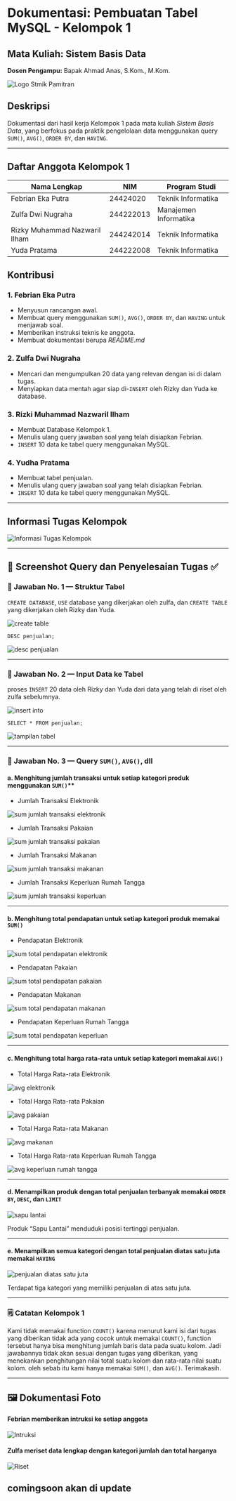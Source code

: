 # Dokumentasi: Pembuatan Tabel MySQL - Kelompok 1

## Mata Kuliah: Sistem Basis Data
**Dosen Pengampu:** Bapak Ahmad Anas, S.Kom., M.Kom.

![Logo Stmik Pamitran](assets/img/logostmikpamitran.png)

## Deskripsi

Dokumentasi dari hasil kerja Kelompok 1 pada mata kuliah *Sistem Basis Data*, yang berfokus pada praktik pengelolaan data menggunakan query `SUM()`, `AVG()`, `ORDER BY`, dan `HAVING`.

---

## Daftar Anggota Kelompok 1

| Nama Lengkap                  | NIM        | Program Studi          |
|------------------------------|------------|------------------------|
| Febrian Eka Putra            | 24424020   | Teknik Informatika     |
| Zulfa Dwi Nugraha            | 244222013  | Manajemen Informatika  |
| Rizky Muhammad Nazwaril Ilham| 244242014  | Teknik Informatika     |
| Yuda Pratama                 | 244222008  | Teknik Informatika     |

## Kontribusi

### 1. Febrian Eka Putra
- Menyusun rancangan awal.
- Membuat query menggunakan `SUM()`, `AVG()`, `ORDER BY`, dan `HAVING` untuk menjawab soal.
- Memberikan instruksi teknis ke anggota.
- Membuat dokumentasi berupa *README.md*

### 2. Zulfa Dwi Nugraha
- Mencari dan mengumpulkan 20 data yang relevan dengan isi di dalam tugas.
- Menyiapkan data mentah agar siap di-`INSERT` oleh Rizky dan Yuda ke database.

### 3. Rizki Muhammad Nazwaril Ilham
- Membuat Database Kelompok 1.
- Menulis ulang query jawaban soal yang telah disiapkan Febrian.
- `INSERT` 10 data ke tabel query menggunakan MySQL.

### 4. Yudha Pratama
- Membuat tabel penjualan.
- Menulis ulang query jawaban soal yang telah disiapkan Febrian.
- `INSERT` 10 data ke tabel query menggunakan MySQL.

---

## Informasi Tugas Kelompok

![Informasi Tugas Kelompok](assets/img/informasitugassistembasisdata.jpg)

---

## 📸 Screenshot Query dan Penyelesaian Tugas ✅ 

### 📌 Jawaban No. 1 — Struktur Tabel

`CREATE DATABASE`, `USE` database yang dikerjakan oleh zulfa, dan `CREATE TABLE` yang dikerjakan oleh Rizky dan Yuda.

![create table](assets/screenshots/createtable.png)

`DESC penjualan;`

![desc penjualan](assets/screenshots/descpenjualan.png)

---

### 📌 Jawaban No. 2 — Input Data ke Tabel

proses `INSERT` 20 data oleh Rizky dan Yuda dari data yang telah di riset oleh zulfa sebelumnya.

![insert into](assets/screenshots/insertinto.png)

`SELECT * FROM penjualan;`

![tampilan tabel](assets/screenshots/tabelpenjualan.png)

---

### 📌 Jawaban No. 3 — Query `SUM()`, `AVG()`, dll

#### a. Menghitung jumlah transaksi untuk setiap kategori produk menggunakan `SUM()`**

- Jumlah Transaksi Elektronik

![sum jumlah transaksi elektronik](assets/screenshots/jumlahtransaksielektonik.png)

- Jumlah Transaksi Pakaian

![sum jumlah transaksi pakaian](assets/screenshots/jumlahtransaksipakaian.png)

- Jumlah Transaksi Makanan

![sum jumlah transaksi makanan](assets/screenshots/jumlahtransaksimakanan.png)

- Jumlah Transaksi Keperluan Rumah Tangga

![sum jumlah transaksi keperluan](assets/screenshots/jumlahtransaksikeperluanrumahtangga.png)

---

#### b. Menghitung total pendapatan untuk setiap kategori produk memakai `SUM()`

- Pendapatan Elektronik

![sum total pendapatan elektronik](assets/screenshots/totalpendapatanelektronik.png)

- Pendapatan Pakaian

![sum total pendapatan pakaian](assets/screenshots/totalpendapatanpakaian.png)

- Pendapatan Makanan

![sum total pendapatan makanan](assets/screenshots/totalpendapatanmakanan.png)

- Pendapatan Keperluan Rumah Tangga

![sum total pendapatan keperluan](assets/screenshots/totalpendapatankeperluanrumahtangga.png)

---

#### c. Menghitung total harga rata-rata untuk setiap kategori memakai `AVG()`

-  Total Harga Rata-rata Elektronik

![avg elektronik](assets/screenshots/avgelektronik.png)

- Total Harga Rata-rata Pakaian

![avg pakaian](assets/screenshots/avgpakaian.png)

- Total Harga Rata-rata Makanan

![avg makanan](assets/screenshots/avgmakanan.png)

- Total Harga Rata-rata Keperluan Rumah Tangga

![avg keperluan rumah tangga](assets/screenshots/avgkeperluanrumahtangga.png)

---
#### d. Menampilkan produk dengan total penjualan terbanyak memakai `ORDER BY`, `DESC`, dan `LIMIT`

![sapu lantai](assets/screenshots/produkpenjualanterbanyak.png)

Produk “Sapu Lantai” menduduki posisi tertinggi penjualan.

---

#### e. Menampilkan semua kategori dengan total penjualan diatas satu juta memakai `HAVING`

![penjualan diatas satu juta](assets/screenshots/penjualandiatassatujuta.png)

Terdapat tiga kategori yang memiliki penjualan di atas satu juta.

---

### 🗒️ Catatan Kelompok 1

Kami tidak memakai function `COUNT()` karena menurut kami isi dari tugas yang diberikan tidak ada yang cocok untuk memakai `COUNT()`, function tersebut hanya bisa menghitung jumlah baris data pada suatu kolom. Jadi jawabannya tidak akan sesuai dengan tugas yang diberikan, yang menekankan penghitungan nilai total suatu kolom dan rata-rata nilai suatu kolom. oleh sebab itu kami hanya memakai `SUM()`, dan `AVG()`. Terimakasih.

---

## 🖼️ Dokumentasi Foto

#### Febrian memberikan intruksi ke setiap anggota

![Intruksi](assets/screenshots/intruksi.png)

#### Zulfa meriset data lengkap dengan kategori jumlah dan total harganya

![Riset](assets/screenshots/upariset.jpeg)

## comingsoon akan di update

